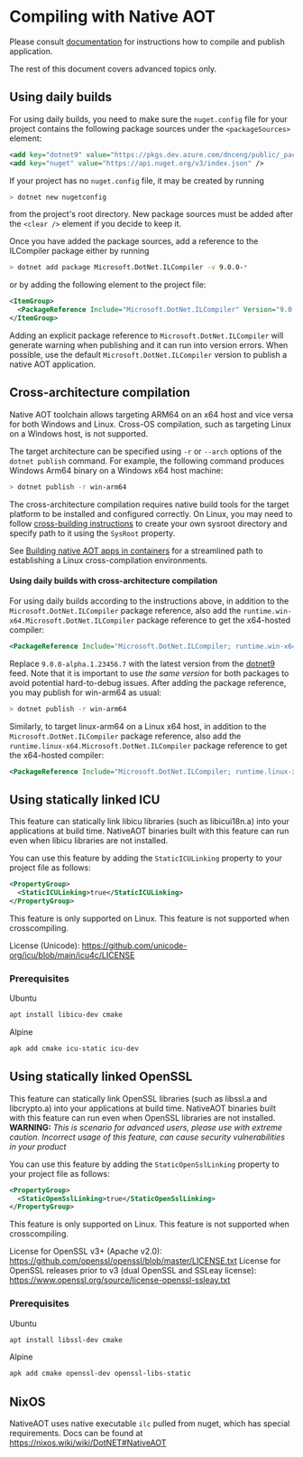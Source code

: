 # Compiling with Native AOT

Please consult [documentation](https://learn.microsoft.com/dotnet/core/deploying/native-aot) for instructions how to compile and publish application.

The rest of this document covers advanced topics only.

## Using daily builds

For using daily builds, you need to make sure the `nuget.config` file for your project contains the following package sources under the `<packageSources>` element:
```xml
<add key="dotnet9" value="https://pkgs.dev.azure.com/dnceng/public/_packaging/dotnet9/nuget/v3/index.json" />
<add key="nuget" value="https://api.nuget.org/v3/index.json" />
```

If your project has no `nuget.config` file, it may be created by running
```bash
> dotnet new nugetconfig
```

from the project's root directory. New package sources must be added after the `<clear />` element if you decide to keep it.

Once you have added the package sources, add a reference to the ILCompiler package either by running
```bash
> dotnet add package Microsoft.DotNet.ILCompiler -v 9.0.0-*
```

or by adding the following element to the project file:
```xml
<ItemGroup>
  <PackageReference Include="Microsoft.DotNet.ILCompiler" Version="9.0.0-*" />
</ItemGroup>
```

Adding an explicit package reference to `Microsoft.DotNet.ILCompiler` will generate warning when publishing and it can run into version errors. When possible, use the default `Microsoft.DotNet.ILCompiler` version to publish a native AOT application.

## Cross-architecture compilation

Native AOT toolchain allows targeting ARM64 on an x64 host and vice versa for both Windows and Linux. Cross-OS compilation, such as targeting Linux on a Windows host, is not supported.

The target architecture can be specified using `-r` or `--arch` options of the `dotnet publish` command. For example, the following command produces Windows Arm64 binary on a Windows x64 host machine:

```bash
> dotnet publish -r win-arm64
```

The cross-architecture compilation requires native build tools for the target platform to be installed and configured correctly. On Linux, you may need to follow [cross-building instructions](/docs/workflow/building/coreclr/cross-building.md) to create your own sysroot directory and specify path to it using the `SysRoot` property.

See [Building native AOT apps in containers](containers.md) for a streamlined path to establishing a Linux cross-compilation environments.

#### Using daily builds with cross-architecture compilation

For using daily builds according to the instructions above, in addition to the `Microsoft.DotNet.ILCompiler` package reference, also add the `runtime.win-x64.Microsoft.DotNet.ILCompiler` package reference to get the x64-hosted compiler:
```xml
<PackageReference Include="Microsoft.DotNet.ILCompiler; runtime.win-x64.Microsoft.DotNet.ILCompiler" Version="9.0.0-alpha.1.23456.7" />
```

Replace `9.0.0-alpha.1.23456.7` with the latest version from the [dotnet9](https://dev.azure.com/dnceng/public/_artifacts/feed/dotnet9/NuGet/Microsoft.DotNet.ILCompiler/) feed.
Note that it is important to use _the same version_ for both packages to avoid potential hard-to-debug issues. After adding the package reference, you may publish for win-arm64 as usual:
```bash
> dotnet publish -r win-arm64
```

Similarly, to target linux-arm64 on a Linux x64 host, in addition to the `Microsoft.DotNet.ILCompiler` package reference, also add the `runtime.linux-x64.Microsoft.DotNet.ILCompiler` package reference to get the x64-hosted compiler:
```xml
<PackageReference Include="Microsoft.DotNet.ILCompiler; runtime.linux-x64.Microsoft.DotNet.ILCompiler" Version="9.0.0-alpha.1.23456.7" />
```

## Using statically linked ICU
This feature can statically link libicu libraries (such as libicui18n.a) into your applications at build time.
NativeAOT binaries built with this feature can run even when libicu libraries are not installed.

You can use this feature by adding the `StaticICULinking` property to your project file as follows:

```xml
<PropertyGroup>
  <StaticICULinking>true</StaticICULinking>
</PropertyGroup>
```

This feature is only supported on Linux. This feature is not supported when crosscompiling.

License (Unicode): https://github.com/unicode-org/icu/blob/main/icu4c/LICENSE

### Prerequisites

Ubuntu
```sh
apt install libicu-dev cmake
```

Alpine
```sh
apk add cmake icu-static icu-dev
```

## Using statically linked OpenSSL
This feature can statically link OpenSSL libraries (such as libssl.a and libcrypto.a) into your applications at build time.
NativeAOT binaries built with this feature can run even when OpenSSL libraries are not installed.
**WARNING:** *This is scenario for advanced users, please use with extreme caution. Incorrect usage of this feature, can cause security vulnerabilities in your product*

You can use this feature by adding the `StaticOpenSslLinking` property to your project file as follows:

```xml
<PropertyGroup>
  <StaticOpenSslLinking>true</StaticOpenSslLinking>
</PropertyGroup>
```

This feature is only supported on Linux. This feature is not supported when crosscompiling.

License for OpenSSL v3+ (Apache v2.0): https://github.com/openssl/openssl/blob/master/LICENSE.txt
License for OpenSSL releases prior to v3 (dual OpenSSL and SSLeay license): https://www.openssl.org/source/license-openssl-ssleay.txt

### Prerequisites

Ubuntu
```sh
apt install libssl-dev cmake
```

Alpine
```sh
apk add cmake openssl-dev openssl-libs-static
```

## NixOS
NativeAOT uses native executable `ilc` pulled from nuget, which has special requirements. Docs can be found at https://nixos.wiki/wiki/DotNET#NativeAOT
